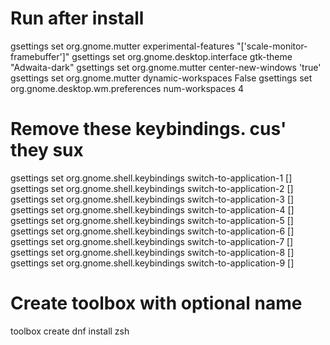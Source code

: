 # Run after install

gsettings set org.gnome.mutter experimental-features "['scale-monitor-framebuffer']"
gsettings set org.gnome.desktop.interface gtk-theme "Adwaita-dark"
gsettings set org.gnome.mutter center-new-windows 'true'
gsettings set org.gnome.mutter dynamic-workspaces False
gsettings set org.gnome.desktop.wm.preferences num-workspaces 4


# Remove these keybindings. cus' they sux
gsettings set org.gnome.shell.keybindings switch-to-application-1 []
gsettings set org.gnome.shell.keybindings switch-to-application-2 []
gsettings set org.gnome.shell.keybindings switch-to-application-3 []
gsettings set org.gnome.shell.keybindings switch-to-application-4 []
gsettings set org.gnome.shell.keybindings switch-to-application-5 []
gsettings set org.gnome.shell.keybindings switch-to-application-6 []
gsettings set org.gnome.shell.keybindings switch-to-application-7 []
gsettings set org.gnome.shell.keybindings switch-to-application-8 []
gsettings set org.gnome.shell.keybindings switch-to-application-9 []

# Create toolbox with optional name
toolbox create <name>
dnf install zsh
